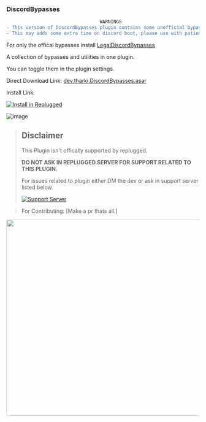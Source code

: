 ### DiscordBypasses
```diff
                                  WARNINGS
- This version of DiscordBypasses plugin contains some unofficial bypasses. 
- This may adds some extra time on discord boot, please use with patience.
```
For only the offical bypasses install [LegalDiscordBypasses](https://github.com/YofukashiNo/LegalDiscordBypasses)

A collection of bypasses and utilities in one plugin.

You can toggle them in the plugin settings.

Direct Download Link: [dev.tharki.DiscordBypasses.asar](https://github.com/YofukashiNo/DiscordBypasses/releases/latest/download/dev.tharki.DiscordBypasses.asar)

Install Link:


[![Install in Replugged](https://img.shields.io/badge/-Install%20in%20Replugged-blue?style=for-the-badge&logo=none)](https://replugged.dev/install?identifier=YofukashiNo/DiscordBypasses&source=github)

![image](https://i.imgur.com/Tqcr5zs.png)

> ## Disclaimer
>
> This Plugin isn't offically supported by replugged.
>
>**DO NOT ASK IN REPLUGGED SERVER FOR SUPPORT RELATED TO THIS PLUGIN.**
>
> For issues related to plugin either DM the dev or ask in support server listed below.
>
>
> [![Support Server](https://discordapp.com/api/guilds/919649417005506600/widget.png?style=banner3)](https://discord.gg/SgKSKyh9gY)





> For Contributing: [Make a pr thats all.]


[<img src="https://sirio-network.com/flashcord/store/embed.png" width="512">](https://sirio-network.com/flashcord/store/discordbypasses)
